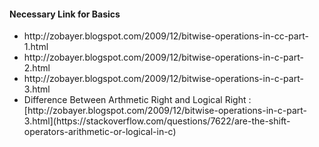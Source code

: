 #### Necessary Link for Basics 

<ul> 
  <li> http://zobayer.blogspot.com/2009/12/bitwise-operations-in-cc-part-1.html </li>
  <li> http://zobayer.blogspot.com/2009/12/bitwise-operations-in-c-part-2.html </li>
  <li> http://zobayer.blogspot.com/2009/12/bitwise-operations-in-c-part-3.html </li>
  
   <li> Difference Between Arthmetic Right and Logical Right : [http://zobayer.blogspot.com/2009/12/bitwise-operations-in-c-part-3.html](https://stackoverflow.com/questions/7622/are-the-shift-operators-arithmetic-or-logical-in-c) </li>
  </ul>
